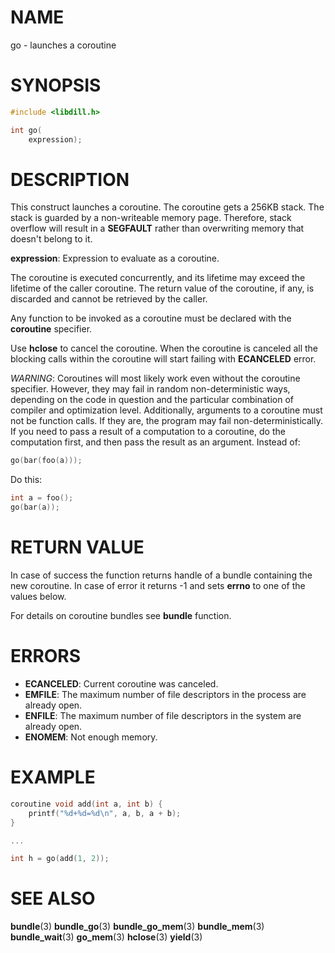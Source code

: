 # NAME

 go - launches a coroutine

# SYNOPSIS

```c
#include <libdill.h>

int go(
    expression);
```

# DESCRIPTION

 This construct launches a coroutine. The coroutine gets a 256KB stack. The stack is guarded by a non-writeable memory page. Therefore, stack overflow will result in a **SEGFAULT** rather than overwriting memory that doesn't belong to it.

 **expression**: Expression to evaluate as a coroutine.

 The coroutine is executed concurrently, and its lifetime may exceed the lifetime of the caller coroutine. The return value of the coroutine, if any, is discarded and cannot be retrieved by the caller.

 Any function to be invoked as a coroutine must be declared with the **coroutine** specifier.

 Use **hclose** to cancel the coroutine. When the coroutine is canceled all the blocking calls within the coroutine will start failing with **ECANCELED** error.

 _WARNING_: Coroutines will most likely work even without the coroutine specifier. However, they may fail in random non-deterministic ways, depending on the code in question and the particular combination of compiler and optimization level. Additionally, arguments to a coroutine must not be function calls. If they are, the program may fail non-deterministically. If you need to pass a result of a computation to a coroutine, do the computation first, and then pass the result as an argument.  Instead of:

```c
go(bar(foo(a)));
```

 Do this:

```c
int a = foo();
go(bar(a));
```

# RETURN VALUE

 In case of success the function returns handle of a bundle containing the new coroutine. In case of error it returns -1 and sets **errno** to one of the values below.

 For details on coroutine bundles see **bundle** function.

# ERRORS

* **ECANCELED**: Current coroutine was canceled.
* **EMFILE**: The maximum number of file descriptors in the process are already open.
* **ENFILE**: The maximum number of file descriptors in the system are already open.
* **ENOMEM**: Not enough memory.

# EXAMPLE

```c
coroutine void add(int a, int b) {
    printf("%d+%d=%d\n", a, b, a + b);
}

...

int h = go(add(1, 2));
```

# SEE ALSO

 **bundle**(3) **bundle_go**(3) **bundle_go_mem**(3) **bundle_mem**(3) **bundle_wait**(3) **go_mem**(3) **hclose**(3) **yield**(3) 

